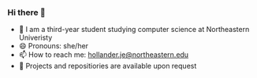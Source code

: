 ### Hi there 👋
- 🔭 I am a third-year student studying computer science at Northeastern Univeristy
- 😄 Pronouns: she/her
- 📫 How to reach me: hollander.je@northeastern.edu
- 💬 Projects and repositiories are available upon request
<!--
**jess-hollander/jess-hollander** is a ✨ _special_ ✨ repository because its `README.md` (this file) appears on your GitHub profile.

Here are some ideas to get you started:

- 🔭 I’m currently working on ...
- 👯 I’m looking to collaborate on ...
- 🤔 I’m looking for help with ...
- 💬 Ask me about ...
- ⚡ Fun fact: ...
-->
